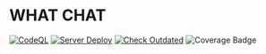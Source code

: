 # WHAT CHAT

[![CodeQL](https://github.com/MOB-atheist/what-chat/actions/workflows/codeql-analysis.yml/badge.svg)](https://github.com/MOB-atheist/what-chat/actions/workflows/codeql-analysis.yml)
[![Server Deploy](https://github.com/MOB-atheist/what-chat/actions/workflows/server.js.yml/badge.svg)](https://github.com/MOB-atheist/what-chat/actions/workflows/server.js.yml)
[![Check Outdated](https://github.com/MOB-atheist/what-chat/actions/workflows/outdated-dependencies.yml/badge.svg)](https://github.com/MOB-atheist/what-chat/actions/workflows/outdated-dependencies.yml)
![Coverage Badge](https://img.shields.io/endpoint?url=https://gist.githubusercontent.com/MOB-atheist/372a6422381c896e3eeafd79058737d7/raw/what-chat__heads_master.json)
